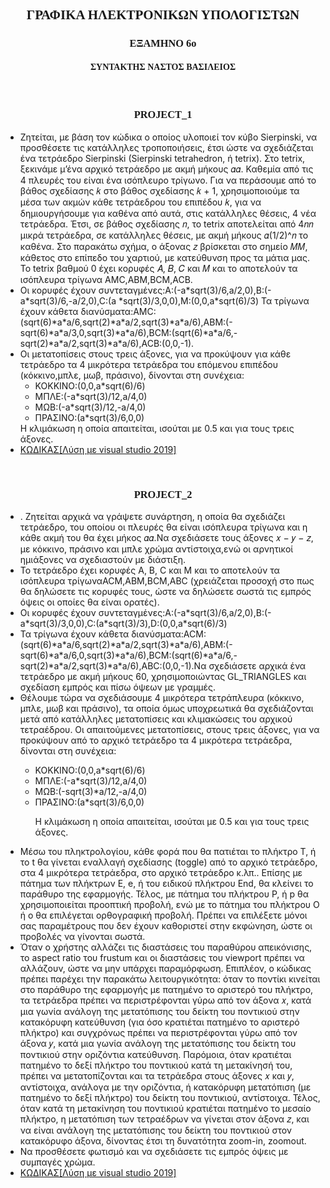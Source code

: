 <html>
<body>
<h2 style="text-align:center; font-family:calibri;">ΓΡΑΦΙΚΑ ΗΛΕΚΤΡΟΝΙΚΩΝ ΥΠΟΛΟΓΙΣΤΩΝ</h2>
<h3 style="text-align:center; font-family:calibri;">ΕΞΑΜΗΝΟ 6ο</h3>
<h4 style="text-align:center; font-family:calibri;">ΣΥΝΤΑΚΤΗΣ ΝΑΣΤΟΣ ΒΑΣΙΛΕΙΟΣ</h4>
<br>
<h3 style="text-align:center; font-family:calibri;">PROJECT_1</h3>
<ul>
<li>Ζητείται, με βάση τον κώδικα ο οποίος υλοποιεί τον κύβο Sierpinski, να
προσθέσετε τις κατάλληλες τροποποιήσεις, έτσι ώστε να σχεδιάζεται ένα
τετράεδρο Sierpinski (Sierpinski tetrahedron, ή tetrix).
Στο tetrix, ξεκινάμε μ’ένα αρχικό τετράεδρο με ακμή μήκους 𝛼𝛼. Καθεμία από
τις 4 πλευρές του είναι ένα ισόπλευρο τρίγωνο. Για να περάσουμε από το βάθος σχεδίασης 𝑘 στο βάθος σχεδίασης 𝑘 + 1, χρησιμοποιούμε τα μέσα των ακμών κάθε τετράεδρου του επιπέδου 𝑘, για να δημιουργήσουμε για καθένα
από αυτά, στις κατάλληλες θέσεις, 4 νέα τετράεδρα. Έτσι, σε βάθος σχεδίασης 𝑛, το tetrix αποτελείται από 4𝑛𝑛 μικρά τετράεδρα, σε κατάλληλες θέσεις, με
ακμή μήκους 𝛼(1/2)^𝑛 το καθένα. Στο παρακάτω σχήμα, ο άξονας 𝑧 βρίσκεται στο σημείο 𝑀𝑀, κάθετος στο επίπεδο του χαρτιού, με κατεύθυνση προς τα μάτια μας. Το tetrix βαθμού 0 έχει κορυφές 𝐴, 𝐵, 𝐶 και 𝑀 και το αποτελούν
τα ισόπλευρα τρίγωνα AMC,ABM,BCM,ACB.</li>
<li>Οι κορυφές έχουν συντεταγμένες:A:(-a*sqrt(3)/6,a/2,0),B:(-a*sqrt(3)/6,-a/2,0),C:(a *sqrt(3)/3,0,0),M:(0,0,a*sqrt(6)/3)
Τα τρίγωνα έχουν κάθετα διανύσματα:AMC:(sqrt(6)*a*a/6,sqrt(2)*a*a/2,sqrt(3)*a*a/6),ABM:(-sqrt(6)*a*a/3,0,sqrt(3)*a*a/6),BCM:(sqrt(6)*a*a/6,-sqrt(2)*a*a/2,sqrt(3)*a*a/6),ACB:(0,0,-1).
</li>
<li>Οι μετατοπίσεις στους τρεις άξονες, για να προκύψουν για κάθε τετράεδρο τα 4 μικρότερα τετράεδρα του επόμενου επιπέδου (κόκκινο,μπλε, μωβ, πράσινο), δίνονται στη συνέχεια:
<br>
<ul>
<li>KOKKINO:(0,0,a*sqrt(6)/6)</li>
<li>ΜΠΛΕ:(-a*sqrt(3)/12,a/4,0)</li>
<li>ΜΩΒ:(-a*sqrt(3)/12,-a/4,0)</li>
<li>ΠΡΑΣΙΝΟ:(a*sqrt(3)/6,0,0)</li>
</ul>
</li>Η κλιμάκωση η οποία απαιτείται, ισούται με 0.5 και για τους τρεις άξονες.</li>
<li><a href="https://github.com/vasnastos/graphics_project/tree/master/serpinski_tetredron">ΚΩΔΙΚΑΣ[Λύση με visual studio 2019]</a></li>
</ul>
<br>
<h3 style="text-align:center; font-family:calibri;">PROJECT_2</h3>
<ul>
<li>. Ζητείται αρχικά να γράψετε συνάρτηση, η οποία θα σχεδιάζει τετράεδρο, του οποίου οι
πλευρές θα είναι ισόπλευρα τρίγωνα και η κάθε ακμή του θα έχει μήκος 𝛼𝛼.Να σχεδιάσετε τους άξονες 𝑥 − 𝑦 − 𝑧, με κόκκινο, πράσινο και μπλε χρώμα αντίστοιχα,ενώ οι αρνητικοί ημιάξονες να σχεδιαστούν με διάστιξη.</li>
<li>Το τετράεδρο έχει κορυφές A, B, C και M και το αποτελούν τα ισόπλευρα τρίγωναACM,ABM,BCM,ABC (χρειάζεται προσοχή στο πως θα δηλώσετε τις κορυφές τους, ώστε
να δηλώσετε σωστά τις εμπρός όψεις οι οποίες θα είναι ορατές).</li>
<li>Οι κορυφές έχουν συντεταγμένες:A:(-a*sqrt(3)/6,a/2,0),B:(-a*sqrt(3)/3,0,0),C:(a*sqrt(3)/3),D:(0,0,a*sqrt(6)/3)</li>
<li>Τα τρίγωνα έχουν κάθετα διανύσματα:ACM:(sqrt(6)*a*a/6,sqrt(2)*a*a/2,sqrt(3)*a*a/6),ABM:(-sqrt(6)*a*a/6,0,sqrt(3)*a*a/6),BCM:(sqrt(6)*a*a/6,-sqrt(2)*a*a/2,sqrt(3)*a*a/6),ABC:(0,0,-1).Να σχεδιάσετε αρχικά ένα τετράεδρο με ακμή μήκους 60, χρησιμοποιώντας
GL_TRIANGLES και σχεδίαση εμπρός και πίσω όψεων με γραμμές.</li>
<li>Θέλουμε τώρα να σχεδιάσουμε 4 μικρότερα τετράπλευρα (κόκκινο, μπλε, μωβ και
πράσινο), τα οποία όμως υποχρεωτικά θα σχεδιάζονται μετά από κατάλληλες
μετατοπίσεις και κλιμακώσεις του αρχικού τετραέδρου.
Οι απαιτούμενες μετατοπίσεις, στους τρεις άξονες, για να προκύψουν από το αρχικό
τετράεδρο τα 4 μικρότερα τετράεδρα, δίνονται στη συνέχεια:</li>
<ul>
<li>ΚΟΚΚΙΝΟ:(0,0,a*sqrt(6)/6)</li>
<li>ΜΠΛΕ:(-a*sqrt(3)/12,a/4,0)</li>
<li>ΜΩΒ:(-sqrt(3)*a/12,-a/4,0)</li>
<li>ΠΡΑΣΙΝΟ:(a*sqrt(3)/6,0,0)</li>
<p>Η κλιμάκωση η οποία απαιτείται, ισούται με 0.5 και για τους τρεις άξονες.</p>
</ul>
<li>Μέσω του πληκτρολογίου, κάθε φορά που θα πατιέται το πλήκτρο Τ, ή το t θα γίνεται
εναλλαγή σχεδίασης (toggle) από το αρχικό τετράεδρο, στα 4 μικρότερα τετράεδρα, στο
αρχικό τετράεδρο κ.λπ.. Επίσης με πάτημα των πλήκτρων E, e, ή του ειδικού πλήκτρου
End, θα κλείνει το παράθυρο της εφαρμογής. Τέλος, με πάτημα του πλήκτρου P, ή p θα
χρησιμοποιείται προοπτική προβολή, ενώ με το πάτημα του πλήκτρου Ο ή ο θα
επιλέγεται ορθογραφική προβολή. Πρέπει να επιλέξετε μόνοι σας παραμέτρους που δεν
έχουν καθοριστεί στην εκφώνηση, ώστε οι προβολές να γίνονται σωστά.</li>
<li>Όταν ο χρήστης αλλάζει τις διαστάσεις του παραθύρου απεικόνισης, το aspect ratio του
frustum και οι διαστάσεις του viewport πρέπει να αλλάζουν, ώστε να μην υπάρχει
παραμόρφωση.
Επιπλέον, ο κώδικας πρέπει παρέχει την παρακάτω λειτουργικότητα: όταν το ποντίκι
κινείται στο παράθυρο της εφαρμογής με πατημένο το αριστερό του πλήκτρο, τα
τετράεδρα πρέπει να περιστρέφονται γύρω από τον άξονα 𝑥, κατά μια γωνία ανάλογη της
μετατόπισης του δείκτη του ποντικιού στην κατακόρυφη κατεύθυνση (για όσο κρατιέται
πατημένο το αριστερό πλήκτρο) και συγχρόνως πρέπει να περιστρέφονται γύρω από τον
άξονα 𝑦, κατά μια γωνία ανάλογη της μετατόπισης του δείκτη του ποντικιού στην
οριζόντια κατεύθυνση. Παρόμοια, όταν κρατιέται πατημένο το δεξί πλήκτρο του
ποντικιού κατά τη μετακίνησή του, πρέπει να μετατοπίζονται και τα τετράεδρα στους
άξονες 𝑥 και 𝑦, αντίστοιχα, ανάλογα με την οριζόντια, ή κατακόρυφη μετατόπιση (με
πατημένο το δεξί πλήκτρο) του δείκτη του ποντικιού, αντίστοιχα. Τέλος, όταν κατά τη
μετακίνηση του ποντικιού κρατιέται πατημένο το μεσαίο πλήκτρο, η μετατόπιση των
τετραέδρων να γίνεται στον άξονα 𝑧, και να είναι ανάλογη της μετατόπισης του δείκτη
του ποντικιού στον κατακόρυφο άξονα, δίνοντας έτσι τη δυνατότητα zoom-in, zoomout.</li>
<li>Να προσθέσετε φωτισμό και να σχεδιάσετε τις εμπρός όψεις με συμπαγές χρώμα.</li>
<li><a href="https://github.com/vasnastos/graphics_project/tree/master/tetraedron_design">KΩΔΙΚΑΣ[Λύση με visual studio 2019]</a></li>
</ul>